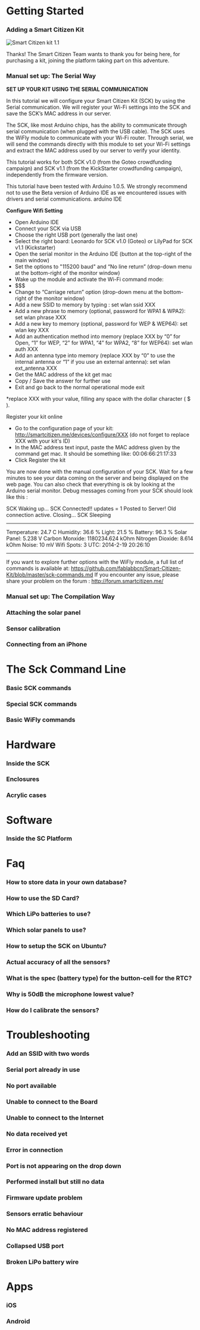 Getting Started
=====

### Adding a Smart Citizen Kit

![Smart Citizen kit 1.1](img/sck_1.1_3.jpg)

Thanks! The Smart Citizen Team wants to thank you for being here, for purchasing a kit, joining the platform taking part on this adventure.

### Manual set up: The Serial Way

**SET UP YOUR KIT USING THE SERIAL COMMUNICATION** 

In this tutorial we will configure your Smart Citizen Kit (SCK) by using the Serial communication. We will register your Wi-Fi settings into the SCK and save the SCK’s MAC address in our server.
 
The SCK, like most Arduino chips, has the ability to communicate through serial communication (when plugged with the USB cable). The SCK uses the WiFly module to communicate with your Wi-Fi router. Through serial, we will send the commands directly with this module to set your Wi-Fi settings and extract the MAC address used by our server to verify your identity.
 
This tutorial works for both SCK v1.0 (from the Goteo crowdfunding campaign) and SCK v1.1 (from the KickStarter crowdfunding campaign), independently from the firmware version.
 
This tutorial have been tested with Arduino 1.0.5. We strongly recommend not to use the Beta version of Arduino IDE as we encountered issues with drivers and serial communications.
arduino IDE

**Configure Wifi Setting**

- Open Arduino IDE
- Connect your SCK via USB
- Choose the right USB port (generally the last one)
- Select the right board: Leonardo for SCK v1.0 (Goteo) or LilyPad for SCK v1.1 (Kickstarter)
- Open the serial monitor in the Arduino IDE (button at the top-right of the main window)
- Set the options to "115200 baud" and “No line return” (drop-down menu at the bottom-right of the monitor window)
- Wake up the module and activate the Wi-Fi command mode: 
- $$$
- Change to “Carriage return” option (drop-down menu at the bottom-right of the monitor window)
- Add a new SSID to memory by typing :
set wlan ssid XXX
- Add a new phrase to memory (optional, password for WPA1 & WPA2):
set wlan phrase XXX
- Add a new key to memory  (optional, password for WEP & WEP64):
set wlan key XXX
- Add an authentication method into memory (replace XXX by “0” for Open,  “1” for WEP, “2” for WPA1, “4” for WPA2, “8” for WEP64):
set wlan auth XXX
- Add an antenna type into memory (replace XXX by “0” to use the internal antenna or “1” if you use an external antenna):
set wlan ext_antenna XXX
- Get the MAC address of the kit
get mac
- Copy / Save the answer for further use
- Exit and go back to the normal operational mode
exit
 
*replace XXX with your value, filling any space with the dollar character ( $ ).
 
Register your kit online

- Go to the configuration page of your kit: http://smartcitizen.me/devices/configure/XXX (do not forget to replace XXX with your kit's ID)
- In the MAC address text input, paste the MAC address given by the command get mac. It should be something like: 00:06:66:21:17:33
- Click Register the kit
 
You are now done with the manual configuration of your SCK. Wait for a few minutes to see your data coming on the server and being displayed on the web page. You can also check that everything is ok by looking at the Arduino serial monitor. Debug messages coming from your SCK should look like this :

SCK Waking up...
SCK Connected!!
updates = 1
Posted to Server!
Old connection active. Closing...
SCK Sleeping
*******************
Temperature: 24.7 C
Humidity: 36.6 %
Light: 21.5 %
Battery: 96.3 %
Solar Panel: 5.238 V
Carbon Monxide: 1180234.624 kOhm
Nitrogen Dioxide: 8.614 kOhm
Noise: 10 mV
Wifi Spots: 3
UTC: 2014-2-19 20:26:10
*******************

If you want to explore further options with the WiFly module, a full list of commands is available at:
https://github.com/fablabbcn/Smart-Citizen-Kit/blob/master/sck-commands.md
If you encounter any issue, please share your problem on the forum :
http://forum.smartcitizen.me/


### Manual set up: The Compilation Way
### Attaching the solar panel
### Sensor calibration
### Connecting from an iPhone


The Sck Command Line
=====
### Basic SCK commands
### Special SCK commands
### Basic WiFly commands

Hardware
=====
### Inside the SCK
### Enclosures
### Acrylic cases 


Software
====
### Inside the SC Platform



Faq
====
### How to store data in your own database?
### How to use the SD Card?
### Which LiPo batteries to use?
### Which solar panels to use?
### How to setup the SCK on Ubuntu?
### Actual accuracy of all the sensors? 
### What is the spec (battery type) for the button-cell for the RTC?
### Why is 50dB the microphone lowest value?
### How do I calibrate the sensors?


Troubleshooting
====
### Add an SSID with two words
### Serial port already in use
### No port available
### Unable to connect to the Board
### Unable to connect to the Internet
### No data received yet
### Error in connection
### Port is not appearing on the drop down
### Performed install but still no data
### Firmware update problem
### Sensors erratic behaviour
### No MAC address registered
### Collapsed USB port
### Broken LiPo battery wire




Apps
====
### iOS
### Android
